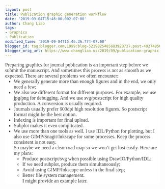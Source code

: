```yaml
---
layout: post
title: Publication graphic generation workflow
date: '2019-09-04T15:46:00.002-07:00'
author: Chang Liao
tags:
- Graphics
- Publication
modified_time: '2019-09-04T15:46:36.774-07:00'
blogger_id: tag:blogger.com,1999:blog-5219825485683920737.post-4027485007039689489
blogger_orig_url: https://www.changliao.us/2019/09/publication-graphic-generation-workflow.html
---
```


<div style="background-color: white; box-sizing: inherit; color: #404040; 
font-family: &quot;Libre Baskerville&quot;, Libre, Georgia, Times, serif; 
font-size: 16px; margin-bottom: 1.75em;">Preparing graphics for journal 
publication is an important step before we submit the manuscript. And 
sometimes this process is not as smooth as we expected. There are several 
problems we often encounter:<ul style="background-color: white; box-sizing: 
inherit; color: #404040; font-family: &quot;Libre Baskerville&quot;, Libre, 
Georgia, Times, serif; font-size: 16px; list-style-image: initial; 
list-style-position: initial; margin: 0px 0px 1.75em; padding-left: 
1.75em;"><li style="box-sizing: inherit;">We generally generate more than 
enough figures and in the end, we only need a few;</li><li style="box-sizing: 
inherit;">We also use different format for different purposes. For example, we 
use jpg/png for debugging. And we use svg/postscript for high quality 
production. A conversion is usually required.</li><li style="box-sizing: 
inherit;">Journals usually prefer 600dpi high resolution figures. So 
postscript format might be the best option.</li><li style="box-sizing: 
inherit;">Indexing is important for final upload.</li><li style="box-sizing: 
inherit;">Subplot makes it even complicated.</li><li style="box-sizing: 
inherit;">We use more than one tools as well. I use IDL/Python for plotting, 
but I also use GIMP/Snagit/Inkscape for some processes. Keep the process 
consistent is not easy.</li><div style="background-color: white; box-sizing: 
inherit; color: #404040; font-family: &quot;Libre Baskerville&quot;, Libre, 
Georgia, Times, serif; font-size: 16px; margin-bottom: 1.75em;">So maybe we 
need a clear road map so we won’t get lost easily. Here are my plans:<ul 
style="background-color: white; box-sizing: inherit; color: #404040; 
font-family: &quot;Libre Baskerville&quot;, Libre, Georgia, Times, serif; 
font-size: 16px; list-style-image: initial; list-style-position: initial; 
margin: 0px 0px 1.75em; padding-left: 1.75em;"><li style="box-sizing: 
inherit;">Produce postscript/svg when possible using 
DrawIO/Python/IDL;</li><li style="box-sizing: inherit;">If we need subplot, 
produce them simultaneously;</li><li style="box-sizing: inherit;">Avoid using 
GIMP/Inkscape unless in the final step;</li><li style="box-sizing: 
inherit;">Better file system management.</li><div style="background-color: 
white; box-sizing: inherit; color: #404040; font-family: &quot;Libre 
Baskerville&quot;, Libre, Georgia, Times, serif; font-size: 16px; 
margin-bottom: 1.75em;">I might provide an example later. 